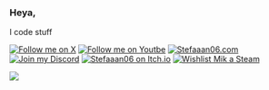 ### Heya,

I code stuff

<a href="https://twitter.com/Stefaaan06"><img src="https://img.shields.io/badge/Stefaaan06 on X-grey?style=for-the-badge&logo=X" alt="Follow me on X"></a>
<a href="https://www.youtube.com/channel/UCqx7KNiEo7RDhSUYvobf1hQ"><img src="https://img.shields.io/badge/Stefaaan06%20on%20Youtube-red?style=for-the-badge&logo=youtube" alt="Follow me on Youtbe"></a>
<a href="https://stefaaan06.com/"><img src="https://img.shields.io/badge/stefaaan06.com-grey?style=for-the-badge" alt="Stefaaan06.com"></a>
<br>
<a href="https://discord.gg/VYUedn5bWE"><img src="https://img.shields.io/badge/Join%20My%20Discord-black?style=for-the-badge&logo=discord" alt="Join my Discord"></a>
<a href="https://stefaaan06.itch.io/"><img src="https://img.shields.io/badge/Stefaaan06 on Itch.io-white?style=for-the-badge&logo=itch.io" alt="Stefaaan06 on Itch.io"></a>
<a href="https://store.steampowered.com/app/2547010/Mik/"><img src="https://img.shields.io/badge/Wishlist%20Mik%20on%20Steam-black?style=for-the-badge&logo=steam" alt="Wishlist Mik a Steam"></a>


![](https://streak-stats.demolab.com?user=Stefaaan06&theme=tokyonight&border_radius=2.5&exclude_days=Sun%2CFri%2CSat&fire=1EEB1A&height=400px) 
